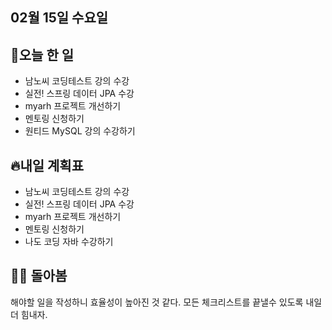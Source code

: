 ## 02월 15일 수요일

## 📝오늘 한 일

- 남노씨 코딩테스트 강의 수강
- 실전! 스프링 데이터 JPA 수강
- myarh 프로젝트 개선하기
- 멘토링 신청하기
- 원티드 MySQL 강의 수강하기

## 🔥내일 계획표

- 남노씨 코딩테스트 강의 수강
- 실전! 스프링 데이터 JPA 수강
- myarh 프로젝트 개선하기
- 멘토링 신청하기
- 나도 코딩 자바 수강하기


## 💁‍♂️ 돌아봄

해야할 일을 작성하니 효율성이 높아진 것 같다.
모든 체크리스트를 끝낼수 있도록 내일 더 힘내자.
